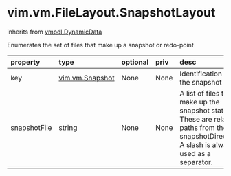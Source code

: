 vim.vm.FileLayout.SnapshotLayout
================================
inherits from [vmodl.DynamicData](docs/vmodl.DynamicData.md)


Enumerates the set of files that make up a snapshot or redo-point

| property | type | optional | priv | desc |
|:---------|:-----|:---------|:-----|:-----|
| key | [vim.vm.Snapshot](vim.vm.Snapshot.md "vim.vm.Snapshot") | None | None | Identification of the snapshot |
| snapshotFile | string | None | None | A list of files that make up the snapshot state. These are relative   paths from the snapshotDirectory. A slash is always used as a   separator. |


